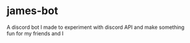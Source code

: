 # james-bot
A discord bot I made to experiment with discord API and make something fun for my friends and I
